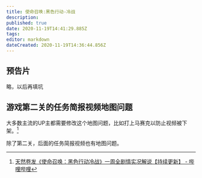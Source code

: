 ```yaml
---
title: 使命召唤:黑色行动-冷战
description: 
published: true
date: 2020-11-19T14:41:29.885Z
tags: 
editor: markdown
dateCreated: 2020-11-19T14:36:44.856Z
---
```


## 预告片

略，以后再填坑

## 游戏第二关的任务简报视频地图问题

大多数主流的UP主都需要修改这个地图问题，比如打上马赛克以防止视频被下架。[^JXW2K]

[^JXW2K]: [天然卷发《使命召唤：黑色行动冷战》一周全剧情实况解说【持续更新】 - 哔哩哔哩](https://archive.is/JXW2K "https://www.bilibili.com/video/av372829210")

除了第二关，后面的任务简报视频也有地图问题。
